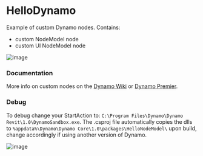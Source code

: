 # HelloDynamo
Example of custom Dynamo nodes.
Contains:
- custom NodeModel node
- custom UI NodeModel node

![image](https://cloud.githubusercontent.com/assets/2679513/16582748/be9e36e4-42a8-11e6-8c0a-429c0caf0ef1.png)

### Documentation
More info on custom nodes on the [Dynamo Wiki](https://github.com/DynamoDS/Dynamo/wiki/How-To-Create-Your-Own-Nodes) or [Dynamo Premier](http://dynamoprimer.com/).

### Debug

To debug change your StartAction to: ```C:\Program Files\Dynamo\Dynamo Revit\1.0\DynamoSandbox.exe```.
The .csproj file automatically copies the dlls to ```%appdata%\Dynamo\Dynamo Core\1.0\packages\HelloNodeModel\``` upon build, change accordingly if using another version of Dynamo.


![image](http://i.imgur.com/ZKfnm2e.png)
